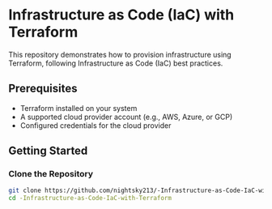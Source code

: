 # Infrastructure as Code (IaC) with Terraform

This repository demonstrates how to provision infrastructure using Terraform, following Infrastructure as Code (IaC) best practices.

## Prerequisites

- Terraform installed on your system
- A supported cloud provider account (e.g., AWS, Azure, or GCP)
- Configured credentials for the cloud provider

## Getting Started

### Clone the Repository

```bash
git clone https://github.com/nightsky213/-Infrastructure-as-Code-IaC-with-Terraform.git
cd -Infrastructure-as-Code-IaC-with-Terraform
